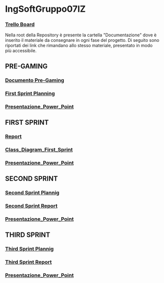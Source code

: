 # IngSoftGruppo07IZ
###  [Trello Board](https://trello.com/invite/b/67cdb0defecf6823402b8203/ATTI47d9ee31c6fd4e6fe0cca3ea3f6e083d41EC1356/ingsoftware) 
Nella root della Repository è presente la cartella "Documentazione" dove è inserito il materiale da consegnare in ogni fase del progetto.
Di seguito sono riportati dei link che rimandano allo stesso materiale, presentato in modo più accessibile.

## PRE-GAMING
###  [Documento Pre-Gaming](https://docs.google.com/document/d/1QE9YszeibzB3b4AYQbOyFLfh0w1KY5aMFM5_X5htci0/edit?usp=sharing)

###  [First Sprint Planning](https://docs.google.com/document/d/1fxR3olTz1N2TVSuh-OLeVsfWoxgXUZpoeKmwf3IaHVA/edit?usp=sharing)

### [Presentazione_Power_Point](https://docs.google.com/presentation/d/1LYSJy-kOEAxT24G1dvqjUAobic3vSY9NXXrqVDhS_sE/edit?usp=sharing)

## FIRST SPRINT

### [Report](https://docs.google.com/document/d/1jJE9Fkpg6o8A_PP8S-I_-tJ0Bza4O5VWjTNYGDgwW5Y/edit?usp=sharing)

### [Class_Diagram_First_Sprint](https://drive.google.com/file/d/1FMH5MT17I66ZMrn9jYeB74NZ4OpPttQU/view?usp=sharing )

### [Presentazione_Power_Point](https://docs.google.com/presentation/d/1gJ62nf73e-cxNfoVYIvTTtq1t6gPNg7BfQKfRRIST0k/edit?usp=sharing)

## SECOND SPRINT

### [Second Sprint Plannig](https://docs.google.com/document/d/1l5Gn6LvdjpUq3dH2d2W-d0xphUa8khKRxusalBZE5kQ/edit?usp=sharing)

### [Second Sprint Report](https://docs.google.com/document/d/10u8M5W7dnFDxwwY9mRRN4TGNJiaGgYH-u_xyAMg3gdY/edit?usp=sharing)

### [Presentazione_Power_Point](https://docs.google.com/presentation/d/1iaX7LsA-tDRFe7NSMd-4xazoCv7F0o2BFVWP6_EOLpw/edit?usp=sharing)

## THIRD SPRINT

### [Third Sprint Plannig](https://docs.google.com/document/d/1Q6p5f6BaksmKL1TiRD4zH8Cx4vJ3gk1g9XKspoxGQpE/edit?usp=sharing)

### [Third Sprint Report](https://docs.google.com/document/d/1g2Jx0lsHEy9Ec45TMRuGhacE0EoeWusiqr-lzWmv6W4/edit?usp=sharing)

### [Presentazione_Power_Point]()

